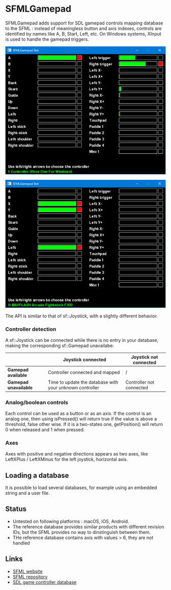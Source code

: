 # SFMLGamepad

SFMLGamepad adds support for SDL gamepad controls mapping database to the SFML : instead of
meaningless button and axis indexes, controls are identified by names like A, B, Start, Left, etc.
On Windows systems, XInput is used to handle the gamepad triggers.

![](demo_xinput.png)

![](demo.png)

The API is similar to that of sf::Joystick, with a slightly different behavior.

### Controller detection

A sf::Joystick can be connected while there is no entry in your database, making the corresponding
sf::Gamepad unavailabe:

|                         | Joystick connected                                       | Joystick not connected   |
|-------------------------|----------------------------------------------------------|--------------------------|
| **Gamepad available**   | Controller connected and mapped                          |             /            |
| **Gamepad unavailable** | Time to update the database with your unknown controller | Controller not connected |

### Analog/boolean controls

Each control can be used as a button or as an axis. If the control is an analog one, then using
isPressed() will return true if the value is above a threshold, false other wise. If it is a two-states one,
getPosition() will return 0 when released and 1 when pressed.

### Axes

Axes with positive and negative directions appears as two axes, like LeftXPlus / LeftXMinus for the left joystick, horizontal axis.

## Loading a database

It is possible to load several databases, for example using an embedded string and a user file.

## Status

* Untested on following platforms : macOS, iOS, Android.
* The reference database provides similar products with different revision IDs, but the SFML provides no way to dinstinguish between them.
* THe reference database contains axis with values > 6, they are not handled

## Links

* [SFML website](https://www.sfml-dev.org/)
* [SFML repository](https://github.com/SFML/SFML)
* [SDL game controller database](https://github.com/gabomdq/SDL_GameControllerDB)
